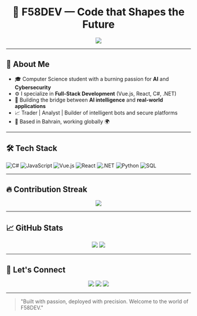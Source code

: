 <h1 align="center">🚀 F58DEV — Code that Shapes the Future</h1>

<p align="center">
  <img src="https://readme-typing-svg.demolab.com?font=Fira+Code&size=22&pause=1000&color=00BFFF&center=true&vCenter=true&width=900&lines=AI+Engineer+%7C+Cyber+Creator+%7C+Problem+Solver+%7C+Future+Architect" />
</p>

---

## 🧠 About Me
- 🎓 Computer Science student with a burning passion for **AI** and **Cybersecurity**
- ⚙️ I specialize in **Full-Stack Development** (Vue.js, React, C#, .NET)
- 🤖 Building the bridge between **AI intelligence** and **real-world applications**
- 📈 Trader | Analyst | Builder of intelligent bots and secure platforms
- 📍 Based in Bahrain, working globally 🌍

---

## 🛠️ Tech Stack
![C#](https://img.shields.io/badge/-C%23-239120?style=flat&logo=c-sharp&logoColor=white)
![JavaScript](https://img.shields.io/badge/-JavaScript-F7DF1E?style=flat&logo=javascript&logoColor=black)
![Vue.js](https://img.shields.io/badge/-Vue.js-4FC08D?style=flat&logo=vue.js&logoColor=white)
![React](https://img.shields.io/badge/-React-61DAFB?style=flat&logo=react&logoColor=black)
![.NET](https://img.shields.io/badge/-.NET-512BD4?style=flat&logo=dotnet&logoColor=white)
![Python](https://img.shields.io/badge/-Python-3776AB?style=flat&logo=python&logoColor=white)
![SQL](https://img.shields.io/badge/-SQL-4479A1?style=flat&logo=postgresql&logoColor=white)

---

## 🔥 Contribution Streak

<p align="center">
  <img src="https://github-readme-activity-graph.vercel.app/graph?username=f58dev&theme=tokyo-night&hide_border=true" />
</p>

---

## 📈 GitHub Stats

<p align="center">
  <img src="https://github-readme-stats.vercel.app/api?username=f58dev&show_icons=true&theme=tokyonight&hide_border=true" />
  <img src="https://github-readme-stats.vercel.app/api/top-langs/?username=f58dev&layout=compact&theme=tokyonight&hide_border=true" />
</p>

---

## 🧩 Let's Connect

<p align="center">
  <a href="https://www.linkedin.com/in/f58dev/"><img src="https://img.shields.io/badge/-LinkedIn-0077B5?style=flat&logo=linkedin&logoColor=white" /></a>
  <a href="mailto:youremail@example.com"><img src="https://img.shields.io/badge/-Email-D14836?style=flat&logo=gmail&logoColor=white" /></a>
  <a href="https://twitter.com/f58dev"><img src="https://img.shields.io/badge/-Twitter-1DA1F2?style=flat&logo=twitter&logoColor=white" /></a>
</p>

---

> "Built with passion, deployed with precision. Welcome to the world of F58DEV."

